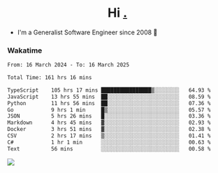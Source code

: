 <h1 align="center">Hi <a href="https://www.hackerrank.com/erasmosaraujo">.</a></h1>
 
- I'm a Generalist Software Engineer  since 2008 🚀
<!--  
<p align="left">
  <a href="https://github.com/erasmosoares/github-readme-stats">
    <img
      align="center"
      src="https://github-readme-stats.vercel.app/api/top-langs/?username=erasmosoares&theme=radical&layout=compact"
    />
  </a>
  <a href="https://github.com/erasmosoares/github-readme-stats">
    [![Harlok's WakaTime stats](https://github-readme-stats.vercel.app/api/wakatime?username=ffflabs)](https://github.com/anuraghazra/github-readme-stats)
  </a>
</p>

<!--
 ### Repo 
 
<p align="left">
 <a href="https://github.com/erasmosoares/github-readme-stats">
    <img
      align="center"
      height="165"
      src="https://github-readme-stats.vercel.app/api/pin?username=erasmosoares&repo=sample-node&title_color=fff&icon_color=f9f9f9&text_color=9f9f9f&bg_color=151515"
    />
  </a>
  <a href="https://github.com/erasmosoares/github-readme-stats">
    <img
      align="center"
      height="165"
      src="https://github-readme-stats.vercel.app/api/pin?username=erasmosoares&repo=sample-node&title_color=fff&icon_color=f9f9f9&text_color=9f9f9f&bg_color=151515"
    />
  </a>
</p>
-->

 ### Wakatime 

<!--START_SECTION:waka-->

```txt
From: 16 March 2024 - To: 16 March 2025

Total Time: 161 hrs 16 mins

TypeScript    105 hrs 17 mins ████████████████▒░░░░░░░░   64.93 %
JavaScript    13 hrs 55 mins  ██░░░░░░░░░░░░░░░░░░░░░░░   08.59 %
Python        11 hrs 56 mins  ██░░░░░░░░░░░░░░░░░░░░░░░   07.36 %
Go            9 hrs 1 min     █▒░░░░░░░░░░░░░░░░░░░░░░░   05.57 %
JSON          5 hrs 26 mins   █░░░░░░░░░░░░░░░░░░░░░░░░   03.36 %
Markdown      4 hrs 45 mins   ▓░░░░░░░░░░░░░░░░░░░░░░░░   02.93 %
Docker        3 hrs 51 mins   ▓░░░░░░░░░░░░░░░░░░░░░░░░   02.38 %
CSV           2 hrs 17 mins   ▒░░░░░░░░░░░░░░░░░░░░░░░░   01.41 %
C#            1 hr 1 min      ░░░░░░░░░░░░░░░░░░░░░░░░░   00.63 %
Text          56 mins         ░░░░░░░░░░░░░░░░░░░░░░░░░   00.58 %
```

<!--END_SECTION:waka-->

![](https://komarev.com/ghpvc/?username=erasmosoares&color=brightgreen)
